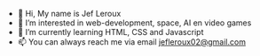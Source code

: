 - 👋 Hi, My name is Jef Leroux
- 👀 I’m interested in web-development, space, AI en video games
- 🌱 I’m currently learning HTML, CSS and Javascript
- 📫 You can always reach me via email jefleroux02@gmail.com

<!---
pgm-jeflerou/pgm-jeflerou is a ✨ special ✨ repository because its `README.md` (this file) appears on your GitHub profile.
You can click the Preview link to take a look at your changes.
--->
